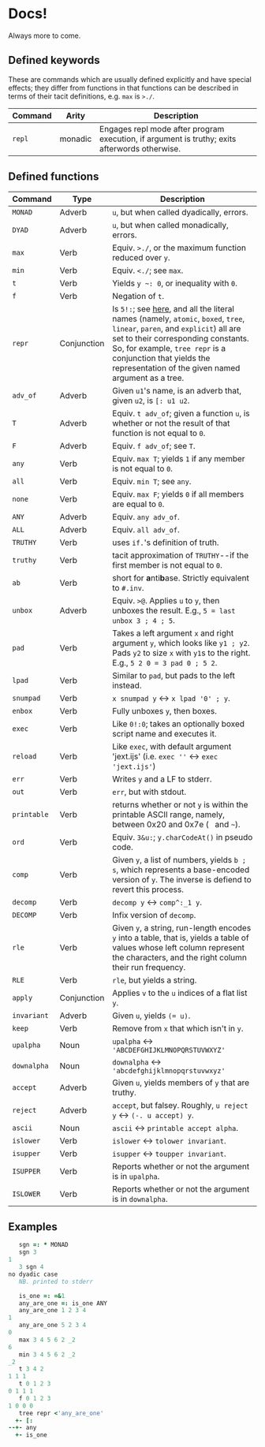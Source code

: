 # Docs!

Always more to come.

## Defined keywords

These are commands which are usually defined explicitly and have special effects; they differ from functions in that functions can be described in terms of their tacit definitions, e.g. `max` is `>./`.

| Command | Arity   | Description |
| ------- | ------- | ----------- |
| `repl`  | monadic | Engages repl mode after program execution, if argument is truthy; exits afterwords otherwise. |

## Defined functions

| Command     | Type        | Description |
| ----------- | ----------- | ----------- |
| `MONAD`     | Adverb      | `u`, but when called dyadically, errors. |
| `DYAD`      | Adverb      | `u`, but when called monadically, errors. |
| `max`       | Verb        | Equiv. `>./`, or the maximum function reduced over `y`. |
| `min`       | Verb        | Equiv. `<./`; see `max`. |
| `t`         | Verb        | Yields `y ~: 0`, or inequality with `0`. |
| `f`         | Verb        | Negation of `t`. |
| `repr`      | Conjunction | Is `5!:`; see [here](http://www.jsoftware.com/help/dictionary/dx005.htm), and all the literal names (namely, `atomic`, `boxed`, `tree`, `linear`, `paren`, and `explicit`) all are set to their corresponding constants. So, for example, `tree repr` is a conjunction that yields the representation of the given named argument as a tree. |
| `adv_of`    | Adverb      | Given `u1`'s name, is an adverb that, given `u2`, is `[: u1 u2`. |
| `T`         | Adverb      | Equiv. `t adv_of`; given a function `u`, is whether or not the result of that function is not equal to `0`. |
| `F`         | Adverb      | Equiv. `f adv_of`; see `T`. |
| `any`       | Verb        | Equiv. `max T`; yields `1` if any member is not equal to `0`. |
| `all`       | Verb        | Equiv. `min T`; see `any`. |
| `none`      | Verb        | Equiv. `max F`; yields `0` if all members are equal to `0`. |
| `ANY`       | Adverb      | Equiv. `any adv_of`. |
| `ALL`       | Adverb      | Equiv. `all adv_of`. |
| `TRUTHY`    | Verb        | uses `if.`'s definition of truth. |
| `truthy`    | Verb        | tacit approximation of `TRUTHY`--if the first member is not equal to `0`. |
| `ab`        | Verb        | short for **a**nti**b**ase. Strictly equivalent to `#.inv`. |
| `unbox`     | Adverb      | Equiv. `>@`. Applies `u` to `y`, then unboxes the result. E.g., `5 = last unbox 3 ; 4 ; 5`. |
| `pad`       | Verb        | Takes a left argument `x` and right argument `y`, which looks like `y1 ; y2`. Pads `y2` to size `x` with `y1`s to the right. E.g., `5 2 0 = 3 pad 0 ; 5 2`. |
| `lpad`      | Verb        | Similar to `pad`, but pads to the left instead. |
| `snumpad`   | Verb        | `x snumpad y` &leftrightarrow; `x lpad '0' ; y`. |
| `enbox`     | Verb        | Fully unboxes `y`, then boxes. |
| `exec`      | Verb        | Like `0!:0`; takes an optionally boxed script name and executes it. |
| `reload`    | Verb        | Like `exec`, with default argument 'jext.ijs' (i.e. `exec ''` &leftrightarrow; `exec 'jext.ijs'`) |  
| `err`       | Verb        | Writes `y` and a LF to stderr. |
| `out`       | Verb        | `err`, but with stdout. |
| `printable` | Verb        | returns whether or not `y` is within the printable ASCII range, namely, between 0x20 and 0x7e (` ` and `~`). |
| `ord`       | Verb        | Equiv. `3&u:`; `y.charCodeAt()` in pseudo code. |
| `comp`      | Verb        | Given `y`, a list of numbers, yields `b ; s`, which represents a base-encoded version of `y`. The inverse is defiend to revert this process. |
| `decomp`    | Verb        | `decomp y` &leftrightarrow; `comp^:_1 y`. |
| `DECOMP`    | Verb        | Infix version of `decomp`. |
| `rle`       | Verb        | Given `y`, a string, run-length encodes `y` into a table, that is, yields a table of values whose left column represent the characters, and the right column their run frequency. |
| `RLE`       | Verb        | `rle`, but yields a string. |
| `apply`     | Conjunction | Applies `v` to the `u` indices of a flat list `y`. |
| `invariant` | Adverb      | Given `u`, yields `(= u)`. |
| `keep`      | Verb        | Remove from `x` that which isn't in `y`. |
| `upalpha`   | Noun        | `upalpha` &leftrightarrow; `'ABCDEFGHIJKLMNOPQRSTUVWXYZ'` |
| `downalpha` | Noun        | `downalpha` &leftrightarrow; `'abcdefghijklmnopqrstuvwxyz'` |
| `accept`    | Adverb      | Given `u`, yields members of `y` that are truthy. |
| `reject`    | Adverb      | `accept`, but falsey. Roughly, `u reject y` &leftrightarrow; `(-. u accept) y`. |
| `ascii`     | Noun        | `ascii` &leftrightarrow; `printable accept alpha`. |
| `islower`   | Verb        | `islower` &leftrightarrow; `tolower invariant`. |
| `isupper`   | Verb        | `isupper` &leftrightarrow; `toupper invariant`. |
| `ISUPPER`   | Verb        | Reports whether or not the argument is in `upalpha`. |
| `ISLOWER`   | Verb        | Reports whether or not the argument is in `downalpha`. |

## Examples

```J
   sgn =: * MONAD
   sgn 3
1
   3 sgn 4
no dyadic case
   NB. printed to stderr

   is_one =: =&1
   any_are_one =: is_one ANY
   any_are_one 1 2 3 4
1
   any_are_one 5 2 3 4
0
   max 3 4 5 6 2 _2
6
   min 3 4 5 6 2 _2
_2
   t 3 4 2
1 1 1
   t 0 1 2 3
0 1 1 1
   f 0 1 2 3
1 0 0 0
   tree repr <'any_are_one'
  +- [:
--+- any
  +- is_one
```